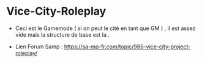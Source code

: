 # Vice-City-Roleplay


- Ceci est le Gamemode ( si on peut le cité en tant que GM ) , il est assez vide mais la structure de base est la . 

- Lien Forum Samp : https://sa-mp-fr.com/topic/986-vice-city-project-roleplay/
